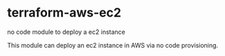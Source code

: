 # terraform-aws-ec2
no code module to deploy a ec2 instance

This module can deploy an ec2 instance in AWS via no code provisioning.